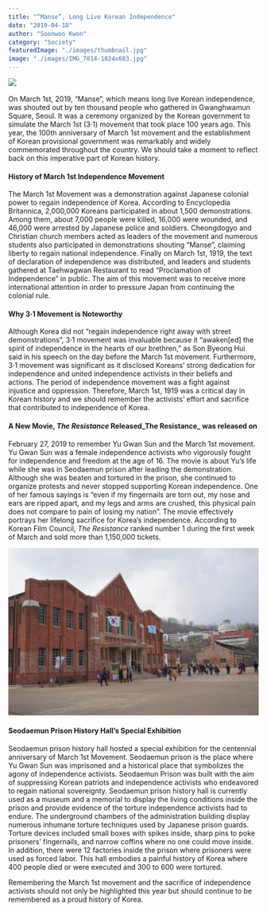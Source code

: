 ```yaml
---
title: "“Manse”, Long Live Korean Independence"
date: "2019-04-18"
author: "Soonwoo Kwon"
category: "Society"
featuredImage: "./images/thumbnail.jpg"
image: "./images/IMG_7814-1024x683.jpg"
---
```


![](/images/thumbnail.jpg)

On March 1st, 2019, “Manse”, which means long live Korean independence, was shouted out by ten thousand people who gathered in Gwanghwamun Square, Seoul. It was a ceremony organized by the Korean government to simulate the March 1st (3·1) movement that took place 100 years ago. This year, the 100th anniversary of March 1st movement and the establishment of Korean provisional government was remarkably and widely commemorated throughout the country. We should take a moment to reflect back on this imperative part of Korean history.

#### History of March 1st Independence Movement

The March 1st Movement was a demonstration against Japanese colonial power to regain independence of Korea. According to Encyclopedia Britannica, 2,000,000 Koreans participated in about 1,500 demonstrations. Among them, about 7,000 people were killed, 16,000 were wounded, and 46,000 were arrested by Japanese police and soldiers. Cheongdogyo and Christian church members acted as leaders of the movement and numerous students also participated in demonstrations shouting “Manse”, claiming liberty to regain national independence. Finally on March 1st, 1919, the text of declaration of independence was distributed, and leaders and students gathered at Taehwagwan Restaurant to read “Proclamation of Independence” in public. The aim of this movement was to receive more international attention in order to pressure Japan from continuing the colonial rule.  

#### Why 3·1 Movement is Noteworthy

Although Korea did not “regain independence right away with street demonstrations”, 3·1 movement was invaluable because it “awaken\[ed\] the spirit of independence in the hearts of our brethren,” as Son Byeong Hui said in his speech on the day before the March 1st movement. Furthermore, 3·1 movement was significant as it disclosed Koreans’ strong dedication for independence and united independence activists in their beliefs and actions. The period of independence movement was a fight against injustice and oppression. Therefore, March 1st, 1919 was a critical day in Korean history and we should remember the activists’ effort and sacrifice that contributed to independence of Korea.  

#### A New Movie, _The Resistance_ Released_The Resistance_ was released on

February 27, 2019 to remember Yu Gwan Sun and the March 1st movement. Yu Gwan Sun was a female independence activists who vigorously fought for independence and freedom at the age of 16. The movie is about Yu’s life while she was in Seodaemun prison after leading the demonstration. Although she was beaten and tortured in the prison, she continued to organize protests and never stopped supporting Korean independence. One of her famous sayings is “even if my fingernails are torn out, my nose and ears are ripped apart, and my legs and arms are crushed, this physical pain does not compare to pain of losing my nation”. The movie effectively portrays her lifelong sacrifice for Korea’s independence. According to Korean Film Council, _The Resistance_ ranked number 1 during the first week of March and sold more than 1,150,000 tickets.

![](./images/IMG_7814-1024x683.jpg)

#### Seodaemun Prison History Hall’s Special Exhibition

Seodaemun prison history hall hosted a special exhibition for the centennial anniversary of March 1st Movement. Seodaemun prison is the place where Yu Gwan Sun was imprisoned and a historical place that symbolizes the agony of independence activists. Seodaemun Prison was built with the aim of suppressing Korean patriots and independence activists who endeavored to regain national sovereignty. Seodaemun prison history hall is currently used as a museum and a memorial to display the living conditions inside the prison and provide evidence of the torture independence activists had to endure. The underground chambers of the administration building display numerous inhumane torture techniques used by Japanese prison guards. Torture devices included small boxes with spikes inside, sharp pins to poke prisoners’ fingernails, and narrow coffins where no one could move inside. In addition, there were 12 factories inside the prison where prisoners were used as forced labor. This hall embodies a painful history of Korea where 400 people died or were executed and 300 to 600 were tortured.  

Remembering the March 1st movement and the sacrifice of independence activists should not only be highlighted this year but should continue to be remembered as a proud history of Korea.
